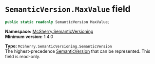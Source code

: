 # `SemanticVersion.MaxValue` field

```c#
public static readonly SemanticVersion MaxValue;
```

**Namespace:** [McSherry.SemanticVersioning][1]  
**Minimum version:** 1.4.0

[1]: ../

**Type:** `McSherry.SemanticVersioning.SemanticVersion`  
The highest-precedence [SemanticVersion][2] that can be represented. This field is read-only.

[2]: ./